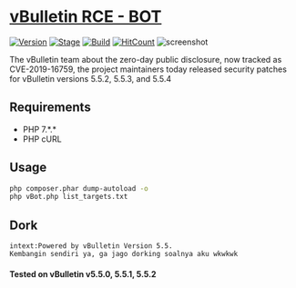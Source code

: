 # [vBulletin RCE - BOT](https://github.com/ardzz/vbulletin-bot)
[![Version](https://img.shields.io/badge/Version-1.0-brightgreen.svg?maxAge=259200)]()
[![Stage](https://img.shields.io/badge/Release-Beta-green.svg)]()
[![Build](https://img.shields.io/badge/Type_-_exploit-green.svg?maxAge=259200)]()
[![HitCount](http://hits.dwyl.io/ardzz/vbulletin-bot.svg)](http://hits.dwyl.io/ardzz/vbulletin-bot)
![screenshot](https://raw.githubusercontent.com/ardzz/vbulletin-bot/master/screenshot/vbulletin-2.jpg)

The vBulletin team about the zero-day public disclosure, now tracked as CVE-2019-16759, the project maintainers today released security patches for vBulletin versions 5.5.2, 5.5.3, and 5.5.4

## Requirements
* PHP 7.\*.\*
* PHP cURL

## Usage
```bash
php composer.phar dump-autoload -o
php vBot.php list_targets.txt
```
## Dork
```
intext:Powered by vBulletin Version 5.5.
Kembangin sendiri ya, ga jago dorking soalnya aku wkwkwk
```
#### Tested on vBulletin v5.5.0, 5.5.1, 5.5.2
